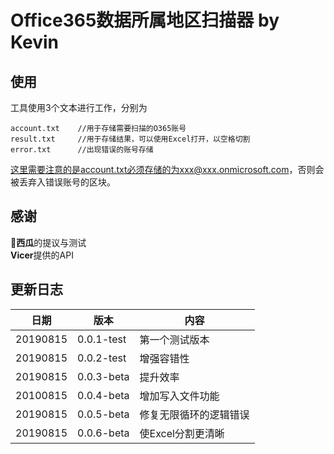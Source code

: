 # **Office365数据所属地区扫描器** by Kevin

## 使用

工具使用3个文本进行工作，分别为

```
account.txt    //用于存储需要扫描的O365账号
result.txt     //用于存储结果，可以使用Excel打开，以空格切割
error.txt      //出现错误的账号存储
```

这里需要注意的是account.txt必须存储的为xxx@xxx.onmicrosoft.com，否则会被丢弃入错误账号的区块。

## 感谢

**🍉西瓜**的提议与测试  
**Vicer**提供的API 

## 更新日志

| 日期 | 版本 | 内容 |
| -- | --| -- |
| 20190815 | 0.0.1-test | 第一个测试版本 |
| 20190815 | 0.0.2-test | 增强容错性 |
| 20190815 | 0.0.3-beta | 提升效率 |
| 20100815 | 0.0.4-beta | 增加写入文件功能 |
| 20190815 | 0.0.5-beta | 修复无限循环的逻辑错误|
| 20190815 | 0.0.6-beta | 使Excel分割更清晰 |